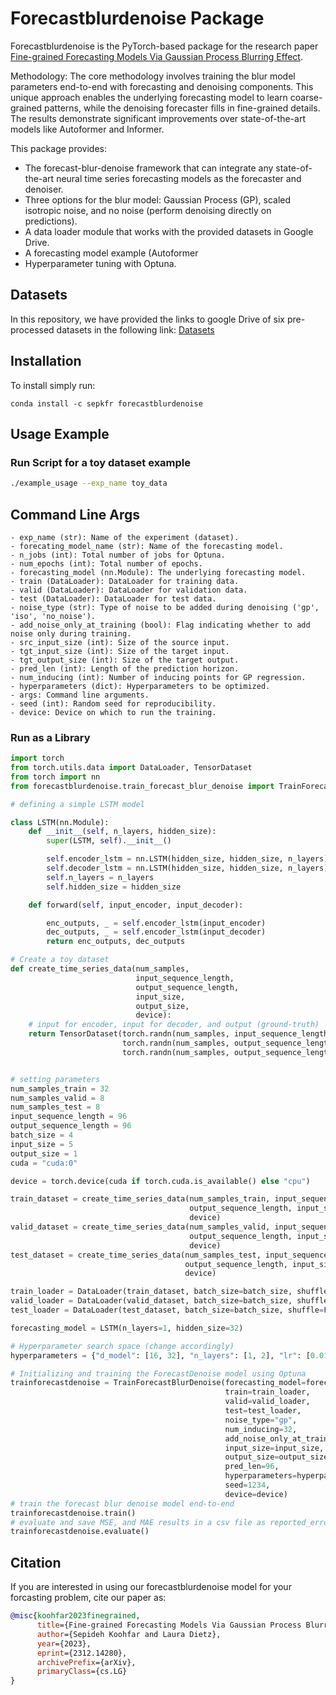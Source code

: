 # Forecastblurdenoise Package
Forecastblurdenoise is the PyTorch-based package for the research paper [Fine-grained Forecasting Models Via Gaussian Process Blurring Effect](https://arxiv.org/pdf/2312.14280.pdf). 

Methodology:
The core methodology involves training the blur model parameters end-to-end with forecasting and denoising components. This unique approach enables the underlying forecasting model to learn coarse-grained patterns, while the denoising forecaster fills in fine-grained details. The results demonstrate significant improvements over state-of-the-art models like Autoformer and Informer.

This package provides:

- The forecast-blur-denoise framework that can integrate any state-of-the-art neural time series forecasting models as the forecaster and denoiser.
- Three options for the blur model: Gaussian Process (GP), scaled isotropic noise, and no noise (perform denoising directly on predictions).
- A data loader module that works with the provided datasets in Google Drive.
- A forecasting model example (Autoformer
- Hyperparameter tuning with Optuna.

## Datasets

In this repository, we have provided the links to google Drive of six pre-processed datasets in the following link: [Datasets](https://drive.google.com/drive/folders/1-uElnzmuCFA8aShs_O9Nlf1qyM-g90mm?usp=drive_link)

## Installation

To install simply run:

```commandline
conda install -c sepkfr forecastblurdenoise
```

## Usage Example
### Run Script for a toy dataset example

```bash
./example_usage --exp_name toy_data
```

## Command Line Args

```text
- exp_name (str): Name of the experiment (dataset).
- forecating_model_name (str): Name of the forecasting model.
- n_jobs (int): Total number of jobs for Optuna.
- num_epochs (int): Total number of epochs.
- forecasting_model (nn.Module): The underlying forecasting model.
- train (DataLoader): DataLoader for training data.
- valid (DataLoader): DataLoader for validation data.
- test (DataLoader): DataLoader for test data.
- noise_type (str): Type of noise to be added during denoising ('gp', 'iso', 'no_noise').
- add_noise_only_at_training (bool): Flag indicating whether to add noise only during training.
- src_input_size (int): Size of the source input.
- tgt_input_size (int): Size of the target input.
- tgt_output_size (int): Size of the target output.
- pred_len (int): Length of the prediction horizon.
- num_inducing (int): Number of inducing points for GP regression.
- hyperparameters (dict): Hyperparameters to be optimized.
- args: Command line arguments.
- seed (int): Random seed for reproducibility.
- device: Device on which to run the training.
```

### Run as a Library 

```python
import torch
from torch.utils.data import DataLoader, TensorDataset
from torch import nn
from forecastblurdenoise.train_forecast_blur_denoise import TrainForecastBlurDenoise

# defining a simple LSTM model

class LSTM(nn.Module):
    def __init__(self, n_layers, hidden_size):
        super(LSTM, self).__init__()

        self.encoder_lstm = nn.LSTM(hidden_size, hidden_size, n_layers)
        self.decoder_lstm = nn.LSTM(hidden_size, hidden_size, n_layers)
        self.n_layers = n_layers
        self.hidden_size = hidden_size

    def forward(self, input_encoder, input_decoder):

        enc_outputs, _ = self.encoder_lstm(input_encoder)
        dec_outputs, _ = self.encoder_lstm(input_decoder)
        return enc_outputs, dec_outputs

# Create a toy dataset
def create_time_series_data(num_samples,
                            input_sequence_length,
                            output_sequence_length,
                            input_size,
                            output_size,
                            device):
    # input for encoder, input for decoder, and output (ground-truth)
    return TensorDataset(torch.randn(num_samples, input_sequence_length, input_size, device=device),
                         torch.randn(num_samples, output_sequence_length, input_size, device=device),
                         torch.randn(num_samples, output_sequence_length, output_size, device=device))


# setting parameters
num_samples_train = 32
num_samples_valid = 8
num_samples_test = 8
input_sequence_length = 96
output_sequence_length = 96
batch_size = 4
input_size = 5
output_size = 1
cuda = "cuda:0"

device = torch.device(cuda if torch.cuda.is_available() else "cpu")

train_dataset = create_time_series_data(num_samples_train, input_sequence_length,
                                        output_sequence_length, input_size, output_size,
                                        device)
valid_dataset = create_time_series_data(num_samples_valid, input_sequence_length,
                                        output_sequence_length, input_size, output_size,
                                        device)
test_dataset = create_time_series_data(num_samples_test, input_sequence_length,
                                       output_sequence_length, input_size, output_size,
                                       device)

train_loader = DataLoader(train_dataset, batch_size=batch_size, shuffle=True)
valid_loader = DataLoader(valid_dataset, batch_size=batch_size, shuffle=False)
test_loader = DataLoader(test_dataset, batch_size=batch_size, shuffle=False)

forecasting_model = LSTM(n_layers=1, hidden_size=32)

# Hyperparameter search space (change accordingly)
hyperparameters = {"d_model": [16, 32], "n_layers": [1, 2], "lr": [0.01, 0.001]}

# Initializing and training the ForecastDenoise model using Optuna
trainforecastdenoise = TrainForecastBlurDenoise(forecasting_model=forecasting_model,
                                                train=train_loader,
                                                valid=valid_loader,
                                                test=test_loader,
                                                noise_type="gp",
                                                num_inducing=32,
                                                add_noise_only_at_training=False,
                                                input_size=input_size,
                                                output_size=output_size,
                                                pred_len=96,
                                                hyperparameters=hyperparameters,
                                                seed=1234,
                                                device=device)
# train the forecast blur denoise model end-to-end
trainforecastdenoise.train()
# evaluate and save MSE, and MAE results in a csv file as reported_errors_{exp_name}.csv
trainforecastdenoise.evaluate()
```

## Citation

If you are interested in using our forecastblurdenoise model for your forcasting problem, cite our paper as:

```bibtex
@misc{koohfar2023finegrained,
      title={Fine-grained Forecasting Models Via Gaussian Process Blurring Effect}, 
      author={Sepideh Koohfar and Laura Dietz},
      year={2023},
      eprint={2312.14280},
      archivePrefix={arXiv},
      primaryClass={cs.LG}
}
```


